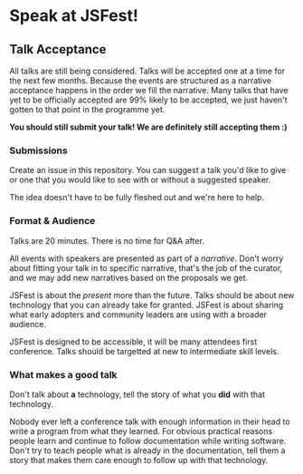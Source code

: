 # Speak at JSFest!

## Talk Acceptance

All talks are still being considered. Talks will be accepted one at a time for the next few months. Because the events are structured as a narrative acceptance happens in the order we fill the narrative. Many talks that have yet to be officially accepted are 99% likely to be accepted, we just haven't gotten to that point in the programme yet.

**You should still submit your talk! We are definitely still accepting them :)**

### Submissions

Create an issue in this repository. You can suggest a talk you'd like to give or one that you would like to see with or without a suggested speaker.

The idea doesn't have to be fully fleshed out and we're here to help.

### Format & Audience

Talks are 20 minutes. There is no time for Q&A after.

All events with speakers are presented as part of a *narrative*. Don't worry about fitting your talk in to specific narrative, that's the job of the curator, and we may add new narratives based on the proposals we get. 

JSFest is about the *present* more than the future. Talks should be about new technology that you can already take for granted. JSFest is about sharing what early adopters and community leaders are using with a broader audience.

JSFest is designed to be accessible, it will be many attendees first conference. Talks should be targetted at new to intermediate skill levels.

### What makes a good talk

Don't talk about **a** technology, tell the story of what you **did** with that technology.

Nobody ever left a conference talk with enough information in their head to write a program from what they learned. For obvious practical reasons people learn and continue to follow documentation while writing software. Don't try to teach people what is already in the documentation, tell them a story that makes them care enough to follow up with that technology.

